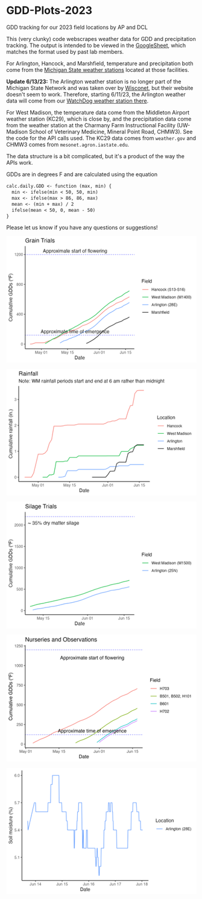 # GDD-Plots-2023

GDD tracking for our 2023 field locations by AP and DCL

This (very clunky) code webscrapes weather data for GDD and precipitation tracking. The output is intended to be viewed in the [GoogleSheet](https://docs.google.com/spreadsheets/d/1_QmalVr6MfYJ7xmk6pPng4dfTFPoGuEu0qGVzhs0ryE/edit?usp=sharing), which matches the format used by past lab members. 

For Arlington, Hancock, and Marshfield, temperature and precipitation both come from the [Michigan State weather stations](https://legacy.enviroweather.msu.edu/run.php?stn=hck&mod=w_sum&da1=7&mo1=4&da2=21&mo2=4&yr=2023&mc=604&ds=cd) located at those facilities. 

**Update 6/13/23:** The Arlington weather station is no longer part of the Michigan State Network and was taken over by [Wisconet](https://wisconet.wisc.edu/stations/arlington/data_downloads.html), but their website doesn't seem to work. Therefore, starting 6/11/23, the Arlington weather data will come from our [WatchDog weather station there](https://www.specconnect.net/currentconditions/publicview?serialnumber=270011997&title=Current+Conditions&rfhours=24). 

For West Madison, the temperature data come from the Middleton Airport weather station (KC29), which is close by, and the precipitation data come from the weather station at the Charmany Farm Instructional Facility (UW-Madison School of Veterinary Medicine, Mineral Point Road, CHMW3). See the code for the API calls used. The KC29 data comes from `weather.gov` and CHMW3 comes from `mesonet.agron.iastate.edu`.

The data structure is a bit complicated, but it's a product of the way the APIs work.

GDDs are in degrees F and are calculated using the equation

```
calc.daily.GDD <- function (max, min) {
  min <- ifelse(min < 50, 50, min)
  max <- ifelse(max > 86, 86, max)
  mean <- (min + max) / 2
  ifelse(mean < 50, 0, mean - 50)
}
```

Please let us know if you have any questions or suggestions!

<p align="center"><img src="https://raw.githubusercontent.com/acperkins3/GDD-Plots-2023/main/TrialGDDs.png" /></p>

<p align="center"><img src="https://raw.githubusercontent.com/acperkins3/GDD-Plots-2023/main/Rainfall.png" /></p>

<p align="center"><img src="https://raw.githubusercontent.com/acperkins3/GDD-Plots-2023/main/Silage.png" /></p>

<p align="center"><img src="https://raw.githubusercontent.com/acperkins3/GDD-Plots-2023/main/NurseriesGDDs.png" /></p>

<p align="center"><img src="https://raw.githubusercontent.com/acperkins3/GDD-Plots-2023/main/SoilMoisture.png" /></p>